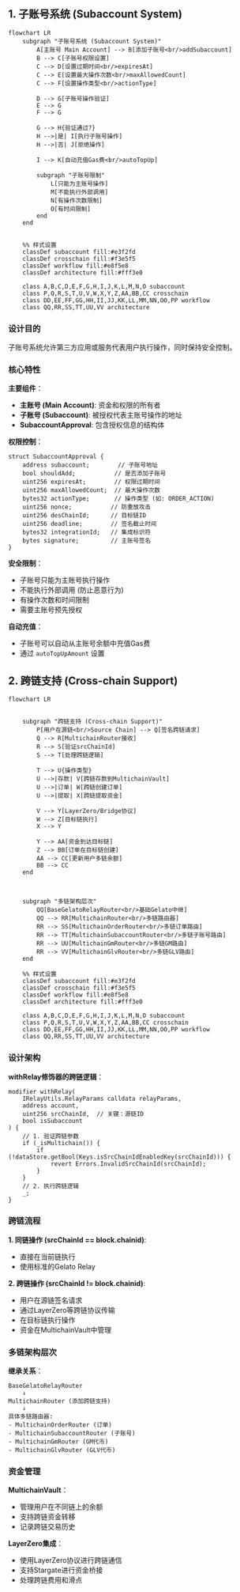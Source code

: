 ## 1. 子账号系统 (Subaccount System)
```mermaid
flowchart LR
    subgraph "子账号系统 (Subaccount System)"
        A[主账号 Main Account] --> B[添加子账号<br/>addSubaccount]
        B --> C[子账号权限设置]
        C --> D[设置过期时间<br/>expiresAt]
        C --> E[设置最大操作次数<br/>maxAllowedCount] 
        C --> F[设置操作类型<br/>actionType]
        
        D --> G[子账号操作验证]
        E --> G
        F --> G
        
        G --> H{验证通过?}
        H -->|是| I[执行子账号操作]
        H -->|否| J[拒绝操作]
        
        I --> K[自动充值Gas费<br/>autoTopUp]
        
        subgraph "子账号限制"
            L[只能为主账号操作]
            M[不能执行外部调用]
            N[有操作次数限制]
            O[有时间限制]
        end
    end
   
    
    %% 样式设置
    classDef subaccount fill:#e3f2fd
    classDef crosschain fill:#f3e5f5
    classDef workflow fill:#e8f5e8
    classDef architecture fill:#fff3e0
    
    class A,B,C,D,E,F,G,H,I,J,K,L,M,N,O subaccount
    class P,Q,R,S,T,U,V,W,X,Y,Z,AA,BB,CC crosschain
    class DD,EE,FF,GG,HH,II,JJ,KK,LL,MM,NN,OO,PP workflow
    class QQ,RR,SS,TT,UU,VV architecture
``` 

### 设计目的
子账号系统允许第三方应用或服务代表用户执行操作，同时保持安全控制。

### 核心特性

**主要组件**：
- **主账号 (Main Account)**: 资金和权限的所有者
- **子账号 (Subaccount)**: 被授权代表主账号操作的地址
- **SubaccountApproval**: 包含授权信息的结构体

**权限控制**：
```solidity
struct SubaccountApproval {
    address subaccount;        // 子账号地址
    bool shouldAdd;           // 是否添加子账号
    uint256 expiresAt;        // 权限过期时间
    uint256 maxAllowedCount;  // 最大操作次数
    bytes32 actionType;       // 操作类型 (如: ORDER_ACTION)
    uint256 nonce;           // 防重放攻击
    uint256 desChainId;      // 目标链ID
    uint256 deadline;        // 签名截止时间
    bytes32 integrationId;   // 集成标识符
    bytes signature;         // 主账号签名
}
```

**安全限制**：
- 子账号只能为主账号执行操作
- 不能执行外部调用 (防止恶意行为)
- 有操作次数和时间限制
- 需要主账号预先授权

**自动充值**：
- 子账号可以自动从主账号余额中充值Gas费
- 通过 `autoTopUpAmount` 设置


## 2. 跨链支持 (Cross-chain Support)


```mermaid
flowchart LR
   
    
    subgraph "跨链支持 (Cross-chain Support)"
        P[用户在源链<br/>Source Chain] --> Q[签名跨链请求]
        Q --> R[MultichainRouter接收]
        R --> S[验证srcChainId]
        S --> T[处理跨链逻辑]
        
        T --> U{操作类型}
        U -->|存款| V[跨链存款到MultichainVault]
        U -->|订单| W[跨链创建订单]
        U -->|提取| X[跨链提取资金]
        
        V --> Y[LayerZero/Bridge协议]
        W --> Z[目标链执行]
        X --> Y
        
        Y --> AA[资金到达目标链]
        Z --> BB[订单在目标链创建]
        AA --> CC[更新用户多链余额]
        BB --> CC
    end
    
 
    
    subgraph "多链架构层次"
        QQ[BaseGelatoRelayRouter<br/>基础Gelato中继]
        QQ --> RR[MultichainRouter<br/>多链路由器]
        RR --> SS[MultichainOrderRouter<br/>多链订单路由]
        RR --> TT[MultichainSubaccountRouter<br/>多链子账号路由]
        RR --> UU[MultichainGmRouter<br/>多链GM路由]
        RR --> VV[MultichainGlvRouter<br/>多链GLV路由]
    end
    
    %% 样式设置
    classDef subaccount fill:#e3f2fd
    classDef crosschain fill:#f3e5f5
    classDef workflow fill:#e8f5e8
    classDef architecture fill:#fff3e0
    
    class A,B,C,D,E,F,G,H,I,J,K,L,M,N,O subaccount
    class P,Q,R,S,T,U,V,W,X,Y,Z,AA,BB,CC crosschain
    class DD,EE,FF,GG,HH,II,JJ,KK,LL,MM,NN,OO,PP workflow
    class QQ,RR,SS,TT,UU,VV architecture
``` 
### 设计架构

**withRelay修饰器的跨链逻辑**：
```solidity
modifier withRelay(
    IRelayUtils.RelayParams calldata relayParams,
    address account,
    uint256 srcChainId,  // 关键：源链ID
    bool isSubaccount
) {
    // 1. 验证跨链参数
    if (_isMultichain()) {
        if (!dataStore.getBool(Keys.isSrcChainIdEnabledKey(srcChainId))) {
            revert Errors.InvalidSrcChainId(srcChainId);
        }
    }
    // 2. 执行跨链逻辑
    _;
}
```

### 跨链流程

**1. 同链操作 (srcChainId == block.chainid)**:
- 直接在当前链执行
- 使用标准的Gelato Relay

**2. 跨链操作 (srcChainId != block.chainid)**:
- 用户在源链签名请求
- 通过LayerZero等跨链协议传输
- 在目标链执行操作
- 资金在MultichainVault中管理

### 多链架构层次

**继承关系**：
```
BaseGelatoRelayRouter
    ↓
MultichainRouter (添加跨链支持)
    ↓
具体多链路由器:
- MultichainOrderRouter (订单)
- MultichainSubaccountRouter (子账号)
- MultichainGmRouter (GM代币)
- MultichainGlvRouter (GLV代币)
```

### 资金管理

**MultichainVault**：
- 管理用户在不同链上的余额
- 支持跨链资金转移
- 记录跨链交易历史

**LayerZero集成**：
- 使用LayerZero协议进行跨链通信
- 支持Stargate进行资金桥接
- 处理跨链费用和滑点
 

